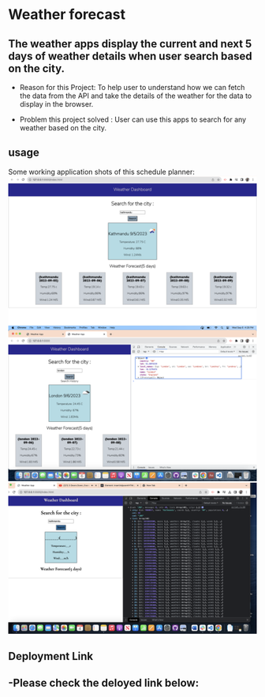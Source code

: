 # Weather forecast
    
## The weather apps display the current and next 5 days of weather details when user search based on the city.


- Reason for this Project: To help user to understand how we can fetch the data from the API and take the details of the weather for the data to display in the browser.

- Problem this project solved : User can use this apps to search for any weather based on the city.


## usage 

Some working application shots of this schedule planner:
![snapshot-weatherapp1](./images/snapshot_weatherapp.png)
![snapshot-weatherapp1](./images/snapshot_weatherapp2.png)
![snapshot-weatherapp1](./images/snapshot_weatherapp3.png)

## Deployment Link

-Please check the deloyed link below:
-